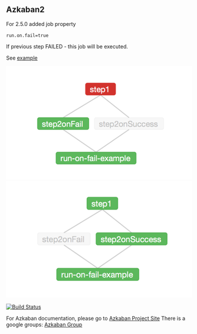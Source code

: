 ## Azkaban2

For 2.5.0 added job property
```
run.on.fail=true
```
If previous step FAILED - this job will be executed.

See [example](https://github.com/toxeh/azkaban/tree/2.5.0-runOnFail/runOnFailExample)

![On fail](runOnFailExample/onFail.png?raw=true) 
![On Success](runOnFailExample/onSuccess.png?raw=true)

[![Build Status](https://travis-ci.org/azkaban/azkaban2.png?branch=master)](https://travis-ci.org/azkaban/azkaban2)

For Azkaban documentation, please go to
[Azkaban Project Site](http://azkaban.github.io/azkaban2/)
There is a google groups: [Azkaban Group](https://groups.google.com/forum/?fromgroups#!forum/azkaban-dev)
